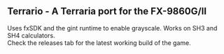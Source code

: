 ## Terrario - A Terraria port for the FX-9860G/II
Uses fxSDK and the gint runtime to enable grayscale. Works on SH3 and SH4 calculators.\
Check the releases tab for the latest working build of the game.